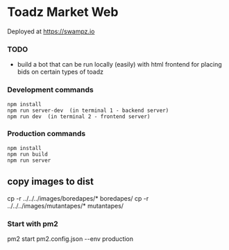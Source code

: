 # Toadz Market Web
 
 Deployed at https://swampz.io
 
  
 


### TODO  
 
- build a bot that can be run locally (easily) with html frontend for placing bids on certain types of toadz 
 
 

### Development commands
```
npm install
npm run server-dev  (in terminal 1 - backend server)
npm run dev  (in terminal 2 - frontend server)
```

### Production commands
```
npm install
npm run build
npm run server
```
 
## copy images to dist 
cp -r ../../../images/boredapes/* boredapes/
cp -r ../../../images/mutantapes/* mutantapes/




 ### Start with pm2 
 pm2 start pm2.config.json --env production 


